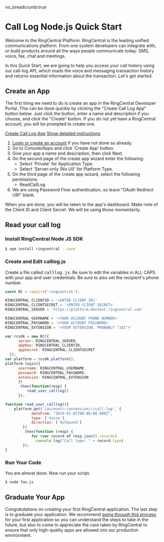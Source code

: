 no_breadcrumb:true

# Call Log Node.js Quick Start

Welcome to the RingCentral Platform. RingCentral is the leading unified communications platform. From one system developers can integrate with, or build products around all the ways people communicate today: SMS, voice, fax, chat and meetings.

In this Quick Start, we are going to help you access your call history using our call-log API, which reads the voice and messaging transaction history and returns essential information about the transaction. Let's get started.

## Create an App

The first thing we need to do is create an app in the RingCentral Developer Portal. This can be done quickly by clicking the "Create Call Log App" button below. Just click the button, enter a name and description if you choose, and click the "Create" button. If you do not yet have a RingCentral account, you will be prompted to create one.

<a target="_new" href="https://developer.ringcentral.com/new-app?name=Read+Call+Log+Quick+Start+App&desc=A+simple+app+to+demo+reading+the+call+history+on+RingCentral&public=false&type=ServerOther&carriers=7710,7310,3420&permissions=ReadCallLog&redirectUri=" class="btn btn-primary">Create Call Log App</a>
<a class="btn-link btn-collapse" data-toggle="collapse" href="#create-app-instructions" role="button" aria-expanded="false" aria-controls="create-app-instructions">Show detailed instructions</a>

<div class="collapse" id="create-app-instructions">
<ol>
<li><a href="https://developer.ringcentral.com/login.html#/">Login or create an account</a> if you have not done so already.</li>
<li>Go to Console/Apps and click 'Create App' button.</li>
<li>Give your app a name and description, then click Next.</li>
<li>On the second page of the create app wizard enter the following:
  <ul>
  <li>Select 'Private' for Application Type.</li>
  <li>Select 'Server-only (No UI)' for Platform Type.</li>
  </ul>
  </li>
<li>On the third page of the create app wizard, select the following permissions:
  <ul>
    <li>ReadCallLog</li>
  </ul>
  </li>
<li>We are using Password Flow authentication, so leave "OAuth Redirect URI" blank.</li>
</ol>
</div>

When you are done, you will be taken to the app's dashboard. Make note of the Client ID and Client Secret. We will be using those momentarily.

## Read your call log

### Install RingCentral Node JS SDK

```bash
$ npm install ringcentral --save
```

### Create and Edit calllog.js

Create a file called <tt>calllog.js</tt>. Be sure to edit the variables in ALL CAPS with your app and user credentials. Be sure to also set the recipient's phone number.

```javascript
const RC = require('ringcentral');

RINGCENTRAL_CLIENTID = '<ENTER CLIENT ID>'
RINGCENTRAL_CLIENTSECRET = '<ENTER CLIENT SECRET>'
RINGCENTRAL_SERVER = 'https://platform.devtest.ringcentral.com'

RINGCENTRAL_USERNAME = '<YOUR ACCOUNT PHONE NUMBER>'
RINGCENTRAL_PASSWORD = '<YOUR ACCOUNT PASSWORD>'
RINGCENTRAL_EXTENSION = '<YOUR EXTENSION, PROBABLY "101">'

var rcsdk = new RC({
      server: RINGCENTRAL_SERVER,
      appKey: RINGCENTRAL_CLIENTID,
      appSecret: RINGCENTRAL_CLIENTSECRET
  });
var platform = rcsdk.platform();
platform.login({
      username: RINGCENTRAL_USERNAME,
      password: RINGCENTRAL_PASSWORD,
      extension: RINGCENTRAL_EXTENSION
      })
      .then(function(resp) {
          read_user_calllog()
      });

function read_user_calllog(){
    platform.get('/account/~/extension/~/call-log', {
            dateFrom: "2019-01-01T00:00:00.000Z",
            type: ['Voice'],
            direction: ['Outbound']
        })
        .then(function (resp) {
            for (var record of resp.json().records)
              console.log("Call type: " + record.type)
        });
}
```

### Run Your Code

You are almost done. Now run your script.

```bash
$ node fax.js
```

## Graduate Your App

Congratulations on creating your first RingCentral application. The last step is to graduate your application. We recommend [going through this process](../../../basics/production) for your first application so you can understand the steps to take in the future, but also to come to appreciate the care taken by RingCentral to ensure that only high-quality apps are allowed into our production environment.
